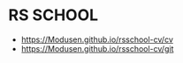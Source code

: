 # RS SCHOOL

- https://Modusen.github.io/rsschool-cv/cv
- https://Modusen.github.io/rsschool-cv/git
